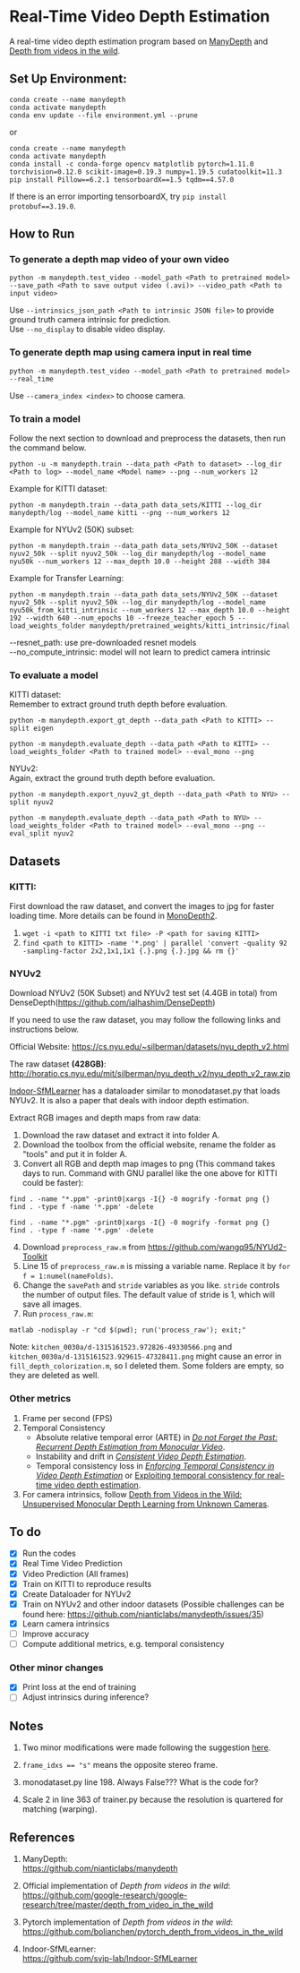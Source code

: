# Real-Time Video Depth Estimation

A real-time video depth estimation program based on [ManyDepth](https://github.com/nianticlabs/manydepth) and [Depth from videos in the wild](https://github.com/google-research/google-research/tree/master/depth_from_video_in_the_wild).

## Set Up Environment:  
```
conda create --name manydepth
conda activate manydepth
conda env update --file environment.yml --prune
```  
or 
```
conda create --name manydepth
conda activate manydepth
conda install -c conda-forge opencv matplotlib pytorch=1.11.0 torchvision=0.12.0 scikit-image=0.19.3 numpy=1.19.5 cudatoolkit=11.3
pip install Pillow==6.2.1 tensorboardX==1.5 tqdm==4.57.0
```
If there is an error importing tensorboardX, try `pip install protobuf==3.19.0`.

## How to Run
### **To generate a depth map video of your own video**
```
python -m manydepth.test_video --model_path <Path to pretrained model> --save_path <Path to save output video (.avi)> --video_path <Path to input video>
```
Use `--intrinsics_json_path <Path to intrinsic JSON file>` to provide ground truth camera intrinsic for prediction.  
Use `--no_display` to disable video display.

### **To generate depth map using camera input in real time**
```
python -m manydepth.test_video --model_path <Path to pretrained model> --real_time
```
Use `--camera_index <index>` to choose camera.

### **To train a model**
Follow the next section to download and preprocess the datasets, then run the command below.
```
python -u -m manydepth.train --data_path <Path to dataset> --log_dir <Path to log> --model_name <Model name> --png --num_workers 12
```
Example for KITTI dataset:
```
python -m manydepth.train --data_path data_sets/KITTI --log_dir manydepth/log --model_name kitti --png --num_workers 12
```
Example for NYUv2 (50K) subset:
```
python -m manydepth.train --data_path data_sets/NYUv2_50K --dataset nyuv2_50k --split nyuv2_50k --log_dir manydepth/log --model_name nyu50k --num_workers 12 --max_depth 10.0 --height 288 --width 384
```

Example for Transfer Learning:
```
python -m manydepth.train --data_path data_sets/NYUv2_50K --dataset nyuv2_50k --split nyuv2_50k --log_dir manydepth/log --model_name nyu50k_from_kitti_intrinsic --num_workers 12 --max_depth 10.0 --height 192 --width 640 --num_epochs 10 --freeze_teacher_epoch 5 --load_weights_folder manydepth/pretrained_weights/kitti_intrinsic/final
```

--resnet_path: use pre-downloaded resnet models  
--no_compute_intrinsic: model will not learn to predict camera intrinsic

### **To evaluate a model**
KITTI dataset:  
Remember to extract ground truth depth before evaluation.
```
python -m manydepth.export_gt_depth --data_path <Path to KITTI> --split eigen
```
```
python -m manydepth.evaluate_depth --data_path <Path to KITTI> --load_weights_folder <Path to trained model> --eval_mono --png
```
NYUv2:  
Again, extract the ground truth depth before evaluation.
```
python -m manydepth.export_nyuv2_gt_depth --data_path <Path to NYU> --split nyuv2
```
```
python -m manydepth.evaluate_depth --data_path <Path to NYU> --load_weights_folder <Path to trained model> --eval_mono --png --eval_split nyuv2
```

## Datasets

### KITTI: 
First download the raw dataset, and convert the images to jpg for faster loading time. More details can be found in [MonoDepth2](https://github.com/nianticlabs/monodepth2).
1. `wget -i <path to KITTI txt file> -P <path for saving KITTI>`
2. `find <path to KITTI> -name '*.png' | parallel 'convert -quality 92 -sampling-factor 2x2,1x1,1x1 {.}.png {.}.jpg && rm {}'`

### NYUv2
Download NYUv2 (50K Subset) and NYUv2 test set (4.4GB in total) from DenseDepth(https://github.com/ialhashim/DenseDepth)

If you need to use the raw dataset, you may follow the following links and instructions below.

Official Website: https://cs.nyu.edu/~silberman/datasets/nyu_depth_v2.html

The raw dataset **(428GB)**: http://horatio.cs.nyu.edu/mit/silberman/nyu_depth_v2/nyu_depth_v2_raw.zip

[Indoor-SfMLearner](https://github.com/svip-lab/Indoor-SfMLearner) has a dataloader similar to monodataset.py that loads NYUv2. It is also a paper that deals with indoor depth estimation.

Extract RGB images and depth maps from raw data:
1. Download the raw dataset and extract it into folder A.
2. Download the toolbox from the official website, rename the folder as "tools" and put it in folder A.
3. Convert all RGB and depth map images to png (This command takes days to run. Command with GNU parallel like the one above for KITTI could be faster):
```
find . -name "*.ppm" -print0|xargs -I{} -0 mogrify -format png {}
find . -type f -name '*.ppm' -delete

find . -name "*.pgm" -print0|xargs -I{} -0 mogrify -format png {}
find . -type f -name '*.pgm' -delete
```
4. Download `preprocess_raw.m` from https://github.com/wangq95/NYUd2-Toolkit
5. Line 15 of `preprocess_raw.m` is missing a variable name. Replace it by `for f = 1:numel(nameFolds)`.
6. Change the `savePath` and `stride` variables as you like. `stride` controls the number of output files. The default value of stride is 1, which will save all images.
7. Run `process_raw.m`: 
```
matlab -nodisplay -r "cd $(pwd); run('process_raw'); exit;"
```

Note: `kitchen_0030a/d-1315161523.972826-49330566.png` and `kitchen_0030a/d-1315161523.929615-47328411.png` might cause an error in `fill_depth_colorization.m`, so I deleted them. Some folders are empty, so they are deleted as well.

### Other metrics

1. Frame per second (FPS)
2. Temporal Consistency 
    - Absolute relative temporal error (ARTE) in [*Do not Forget the Past: Recurrent Depth Estimation from Monocular Video*](https://arxiv.org/abs/2001.02613).
    - Instability and drift in [*Consistent Video Depth Estimation*](https://roxanneluo.github.io/Consistent-Video-Depth-Estimation/).
    - Temporal consistency loss in [*Enforcing Temporal Consistency in Video Depth Estimation*](https://openaccess.thecvf.com/content/ICCV2021W/PBDL/papers/Li_Enforcing_Temporal_Consistency_in_Video_Depth_Estimation_ICCVW_2021_paper.pdf) or [Exploiting temporal consistency for real-time video depth estimation](https://arxiv.org/abs/1908.03706).
3. For camera intrinsics, follow [Depth from Videos in the Wild:
Unsupervised Monocular Depth Learning from Unknown Cameras](https://arxiv.org/abs/1904.04998).

## To do

- [x] Run the codes
- [x] Real Time Video Prediction
- [x] Video Prediction (All frames)
- [x] Train on KITTI to reproduce results
- [x] Create Dataloader for NYUv2
- [x] Train on NYUv2 and other indoor datasets (Possible challenges can be found here: https://github.com/nianticlabs/manydepth/issues/35)
- [x] Learn camera intrinsics
- [ ] Improve accuracy
- [ ] Compute additional metrics, e.g. temporal consistency

### Other minor changes

- [x] Print loss at the end of training
- [ ] Adjust intrinsics during inference?

## Notes

1. Two minor modifications were made following the suggestion [here](https://github.com/nianticlabs/manydepth/issues/32).

2. `frame_idxs == "s"` means the opposite stereo frame.

3. monodataset.py line 198. Always False??? What is the code for?

4. Scale 2 in line 363 of trainer.py because the resolution is quartered for matching (warping).

## References

1. ManyDepth:  
https://github.com/nianticlabs/manydepth

2. Official implementation of *Depth from videos in the wild*:  
https://github.com/google-research/google-research/tree/master/depth_from_video_in_the_wild

3. Pytorch implementation of *Depth from videos in the wild*:  
https://github.com/bolianchen/pytorch_depth_from_videos_in_the_wild

4. Indoor-SfMLearner:  
https://github.com/svip-lab/Indoor-SfMLearner